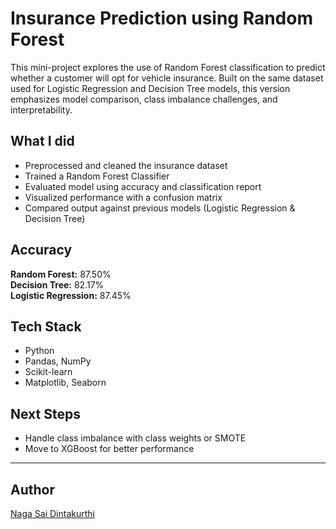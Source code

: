 # Insurance Prediction using Random Forest

This mini-project explores the use of Random Forest classification to predict whether a customer will opt for vehicle insurance. Built on the same dataset used for Logistic Regression and Decision Tree models, this version emphasizes model comparison, class imbalance challenges, and interpretability.

## What I did
- Preprocessed and cleaned the insurance dataset
- Trained a Random Forest Classifier
- Evaluated model using accuracy and classification report
- Visualized performance with a confusion matrix
- Compared output against previous models (Logistic Regression & Decision Tree)

## Accuracy
**Random Forest:** 87.50%  
**Decision Tree:** 82.17%  
**Logistic Regression:** 87.45%

## Tech Stack
- Python
- Pandas, NumPy
- Scikit-learn
- Matplotlib, Seaborn

## Next Steps
- Handle class imbalance with class weights or SMOTE
- Move to XGBoost for better performance

---

## Author
[Naga Sai Dintakurthi](https://www.linkedin.com/in/naga-sai-dintakurthi-87b350332/)
